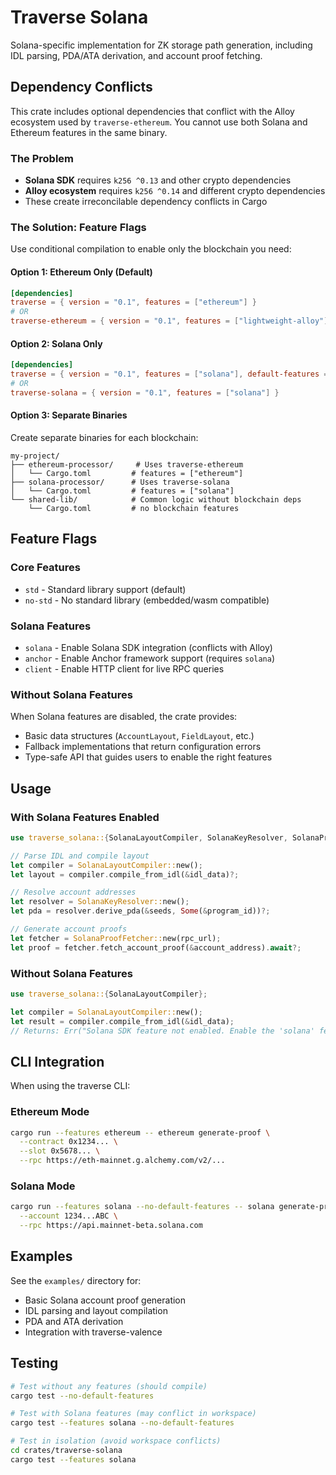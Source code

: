 # Traverse Solana

Solana-specific implementation for ZK storage path generation, including IDL parsing, PDA/ATA derivation, and account proof fetching.

## Dependency Conflicts

This crate includes optional dependencies that conflict with the Alloy ecosystem used by `traverse-ethereum`. You cannot use both Solana and Ethereum features in the same binary.

### The Problem

- **Solana SDK** requires `k256 ^0.13` and other crypto dependencies
- **Alloy ecosystem** requires `k256 ^0.14` and different crypto dependencies
- These create irreconcilable dependency conflicts in Cargo

### The Solution: Feature Flags

Use conditional compilation to enable only the blockchain you need:

#### Option 1: Ethereum Only (Default)
```toml
[dependencies]
traverse = { version = "0.1", features = ["ethereum"] }
# OR
traverse-ethereum = { version = "0.1", features = ["lightweight-alloy"] }
```

#### Option 2: Solana Only
```toml
[dependencies]
traverse = { version = "0.1", features = ["solana"], default-features = false }
# OR
traverse-solana = { version = "0.1", features = ["solana"] }
```

#### Option 3: Separate Binaries
Create separate binaries for each blockchain:

```
my-project/
├── ethereum-processor/     # Uses traverse-ethereum
│   └── Cargo.toml         # features = ["ethereum"]
├── solana-processor/      # Uses traverse-solana  
│   └── Cargo.toml         # features = ["solana"]
└── shared-lib/            # Common logic without blockchain deps
    └── Cargo.toml         # no blockchain features
```

## Feature Flags

### Core Features

- `std` - Standard library support (default)
- `no-std` - No standard library (embedded/wasm compatible)

### Solana Features

- `solana` - Enable Solana SDK integration (conflicts with Alloy)
- `anchor` - Enable Anchor framework support (requires `solana`)
- `client` - Enable HTTP client for live RPC queries

### Without Solana Features

When Solana features are disabled, the crate provides:
- Basic data structures (`AccountLayout`, `FieldLayout`, etc.)
- Fallback implementations that return configuration errors
- Type-safe API that guides users to enable the right features

## Usage

### With Solana Features Enabled

```rust
use traverse_solana::{SolanaLayoutCompiler, SolanaKeyResolver, SolanaProofFetcher};

// Parse IDL and compile layout
let compiler = SolanaLayoutCompiler::new();
let layout = compiler.compile_from_idl(&idl_data)?;

// Resolve account addresses
let resolver = SolanaKeyResolver::new();
let pda = resolver.derive_pda(&seeds, Some(&program_id))?;

// Generate account proofs
let fetcher = SolanaProofFetcher::new(rpc_url);
let proof = fetcher.fetch_account_proof(&account_address).await?;
```

### Without Solana Features

```rust
use traverse_solana::{SolanaLayoutCompiler};

let compiler = SolanaLayoutCompiler::new();
let result = compiler.compile_from_idl(&idl_data);
// Returns: Err("Solana SDK feature not enabled. Enable the 'solana' feature flag.")
```

## CLI Integration

When using the traverse CLI:

### Ethereum Mode
```bash
cargo run --features ethereum -- ethereum generate-proof \
  --contract 0x1234... \
  --slot 0x5678... \
  --rpc https://eth-mainnet.g.alchemy.com/v2/...
```

### Solana Mode
```bash
cargo run --features solana --no-default-features -- solana generate-proof \
  --account 1234...ABC \
  --rpc https://api.mainnet-beta.solana.com
```

## Examples

See the `examples/` directory for:
- Basic Solana account proof generation
- IDL parsing and layout compilation
- PDA and ATA derivation
- Integration with traverse-valence

## Testing

```bash
# Test without any features (should compile)
cargo test --no-default-features

# Test with Solana features (may conflict in workspace)
cargo test --features solana --no-default-features

# Test in isolation (avoid workspace conflicts)
cd crates/traverse-solana
cargo test --features solana
``` 